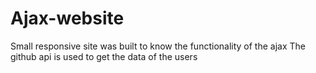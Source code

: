 # Ajax-website
Small responsive site was built to know the functionality of the ajax
The github api is used to get the data of the users
